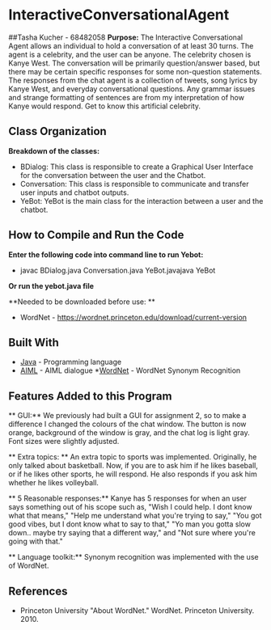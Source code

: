 # InteractiveConversationalAgent
##Tasha Kucher - 68482058 
**Purpose:**
The Interactive Conversational Agent allows an individual to hold a conversation of at least 30 turns. The agent is a celebrity, and the user can be anyone. The celebrity chosen is Kanye West. The conversation will be primarily question/answer based, but there may be certain specific responses for some non-question statements. The responses from the chat agent is a collection of tweets, song lyrics by Kanye West, and everyday conversational questions. Any grammar issues and strange formatting of sentences are from my interpretation of how Kanye would respond. Get to know this artificial celebrity.

## Class Organization

**Breakdown of the classes:**
* BDialog: This class is responsible to create a Graphical User Interface for the conversation between the user and the Chatbot. 
* Conversation: This class is responsible to communicate and transfer user inputs and chatbot outputs. 
* YeBot: YeBot is the main class for the interaction between a user and the chatbot. 

## How to Compile and Run the Code
**Enter the following code into command line to run Yebot:**
* javac BDialog.java Conversation.java YeBot.javajava YeBot

**Or run the yebot.java file**

**Needed to be downloaded before use: **
* WordNet - https://wordnet.princeton.edu/download/current-version

## Built With

* [Java](https://www.java.com/) - Programming language 
* [AIML](https://www.tutorialspoint.com/aiml/) - AIML dialogue
*[WordNet](https://wordnet.princeton.edu/) - WordNet Synonym Recognition

## Features Added to this Program
** GUI:** 
We previously had built a GUI for assignment 2, so to make a difference I changed the colours of the chat window. The button is now orange, background of the window is gray, and the chat log is light gray. Font sizes were slightly adjusted.

** Extra topics: **
An extra topic to sports was implemented. Originally, he only talked about basketball. Now, if you are to ask him if he likes baseball, or if he likes other sports, he will respond. He also responds if you ask him whether he likes volleyball.

** 5 Reasonable responses:** 
Kanye has 5 responses for when an user says something out of his scope such as, "Wish I could help. I dont know what that means," "Help me understand what you're trying to say," "You got good vibes, but I dont know what to say to that," "Yo man you gotta slow down.. maybe try saying that a different way," and "Not sure where you're going with that."

** Language toolkit:**
Synonym recognition was implemented with the use of WordNet.

## References
* Princeton University "About WordNet." WordNet. Princeton University. 2010. 







